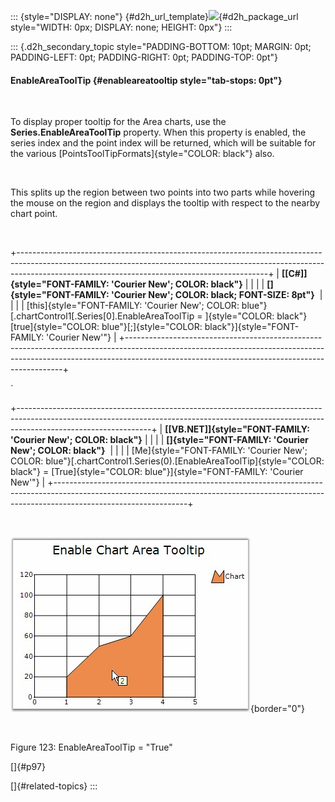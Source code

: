 ::: {style="DISPLAY: none"}
[](ms-xhelp:///?Id=d2h_url_template){#d2h_url_template}![](!package_url!){#d2h_package_url style="WIDTH: 0px; DISPLAY: none; HEIGHT: 0px"}
:::

::: {.d2h_secondary_topic style="PADDING-BOTTOM: 10pt; MARGIN: 0pt; PADDING-LEFT: 0pt; PADDING-RIGHT: 0pt; PADDING-TOP: 0pt"}
#### EnableAreaToolTip {#enableareatooltip style="tab-stops: 0pt"}

 

To display proper tooltip for the Area charts, use the **Series.EnableAreaToolTip** property. When this property is enabled, the series index and the point index will be returned, which will be suitable for the various [PointsToolTipFormats]{style="COLOR: black"} also.

 

This splits up the region between two points into two parts while hovering the mouse on the region and displays the tooltip with respect to the nearby chart point.

 

+--------------------------------------------------------------------------------------------------------------------------------------------------------------------------------------------------------------------------+
| **[\[C#\]]{style="FONT-FAMILY: 'Courier New'; COLOR: black"}**                                                                                                                                                           |
|                                                                                                                                                                                                                          |
| **[]{style="FONT-FAMILY: 'Courier New'; COLOR: black; FONT-SIZE: 8pt"}**                                                                                                                                                 |
|                                                                                                                                                                                                                          |
| [this]{style="FONT-FAMILY: 'Courier New'; COLOR: blue"}[.chartControl1[.Series\[0\].EnableAreaToolTip = ]{style="COLOR: black"}[true]{style="COLOR: blue"}[;]{style="COLOR: black"}]{style="FONT-FAMILY: 'Courier New'"} |
+--------------------------------------------------------------------------------------------------------------------------------------------------------------------------------------------------------------------------+

\`

+---------------------------------------------------------------------------------------------------------------------------------------------------------------------------------------------+
| **[\[VB.NET\]]{style="FONT-FAMILY: 'Courier New'; COLOR: black"}**                                                                                                                          |
|                                                                                                                                                                                             |
| **[]{style="FONT-FAMILY: 'Courier New'; COLOR: black"}**                                                                                                                                    |
|                                                                                                                                                                                             |
| [Me]{style="FONT-FAMILY: 'Courier New'; COLOR: blue"}[.chartControl1.Series(0).[EnableAreaToolTip]{style="COLOR: black"} = [True]{style="COLOR: blue"}]{style="FONT-FAMILY: 'Courier New'"} |
+---------------------------------------------------------------------------------------------------------------------------------------------------------------------------------------------+

 

![](ImagesExt/image84_124.jpg){border="0"}

 

Figure 123: EnableAreaToolTip = \"True\"

[]{#p97} 

[]{#related-topics}
:::
